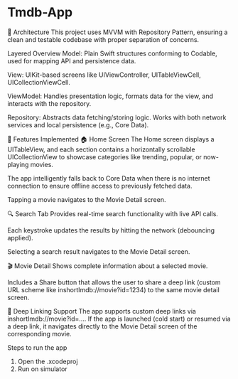 # Tmdb-App
🧱 Architecture
This project uses MVVM with Repository Pattern, ensuring a clean and testable codebase with proper separation of concerns.

Layered Overview
Model: Plain Swift structures conforming to Codable, used for mapping API and persistence data.

View: UIKit-based screens like UIViewController, UITableViewCell, UICollectionViewCell.

ViewModel: Handles presentation logic, formats data for the view, and interacts with the repository.

Repository: Abstracts data fetching/storing logic. Works with both network services and local persistence (e.g., Core Data).


📱 Features Implemented
🏠 Home Screen
The Home screen displays a UITableView, and each section contains a horizontally scrollable UICollectionView to showcase categories like trending, popular, or now-playing movies.

The app intelligently falls back to Core Data when there is no internet connection to ensure offline access to previously fetched data.

Tapping a movie navigates to the Movie Detail screen.


🔍 Search Tab
Provides real-time search functionality with live API calls.

Each keystroke updates the results by hitting the network (debouncing applied).

Selecting a search result navigates to the Movie Detail screen.


🎬 Movie Detail
Shows complete information about a selected movie.

Includes a Share button that allows the user to share a deep link (custom URL scheme like inshortImdb://movie?id=1234) to the same movie detail screen.

🔗 Deep Linking Support
The app supports custom deep links via inshortImdb://movie?id=....
If the app is launched (cold start) or resumed via a deep link, it navigates directly to the Movie Detail screen of the corresponding movie.



Steps to run the app

1. Open the .xcodeproj
2. Run on simulator 

